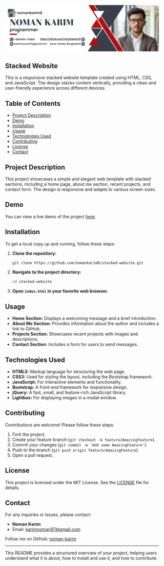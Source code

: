 ![logo](img/main2.jpg )
---



































































































## Stacked Website

This is a responsive stacked website template created using HTML, CSS, and JavaScript. The design stacks content vertically, providing a clean and user-friendly experience across different devices.

## Table of Contents
- [Project Description](https://nomankarim8.github.io/stacked/)
- [Demo](https://nomankarim8.github.io/stacked/)
- [Installation](https://nomankarim8.github.io/stacked/)
- [Usage](https://nomankarim8.github.io/stacked/)
- [Technologies Used](technologies-usedhttps://nomankarim8.github.io/stacked/)
- [Contributing](https://nomankarim8.github.io/stacked/)
- [License](https://nomankarim8.github.io/stacked/)
- [Contact](https://github.com/nomankarim8/stacked/raw/main/img/main2.jpg)

## Project Description

This project showcases a simple and elegant web template with stacked sections, including a home page, about me section, recent projects, and contact form. The design is responsive and adapts to various screen sizes.

## Demo

You can view a live demo of the project [here](https://nomankarim8.github.io/stacked/).

## Installation

To get a local copy up and running, follow these steps:

1. **Clone the repository:**

   ```bash
   git clone https://github.com/nomankarim8/stacked-website.git
   ```

2. **Navigate to the project directory:**

   ```bash
   cd stacked-website
   ```

3. **Open `index.html` in your favorite web browser.**

## Usage

- **Home Section:** Displays a welcoming message and a brief introduction.
- **About Me Section:** Provides information about the author and includes a link to GitHub.
- **Projects Section:** Showcases recent projects with images and descriptions.
- **Contact Section:** Includes a form for users to send messages.

## Technologies Used

- **HTML5:** Markup language for structuring the web page.
- **CSS3:** Used for styling the layout, including the Bootstrap framework.
- **JavaScript:** For interactive elements and functionality.
- **Bootstrap:** A front-end framework for responsive design.
- **jQuery:** A fast, small, and feature-rich JavaScript library.
- **Lightbox:** For displaying images in a modal window.

## Contributing

Contributions are welcome! Please follow these steps:

1. Fork the project.
2. Create your feature branch (`git checkout -b feature/AmazingFeature`).
3. Commit your changes (`git commit -m 'Add some AmazingFeature'`).
4. Push to the branch (`git push origin feature/AmazingFeature`).
5. Open a pull request.

## License

This project is licensed under the MIT License. See the [LICENSE](LICENSE) file for details.

## Contact

For any inquiries or issues, please contact:

- **Noman Karim**
- Email: [karimnoman97@gmail.com](mailto:karimnoman97@gmail.com)

Follow me on GitHub: [noman-karim](https://github.com/nomankarim8/)

---

This README provides a structured overview of your project, helping users understand what it is about, how to install and use it, and how to contribute. 